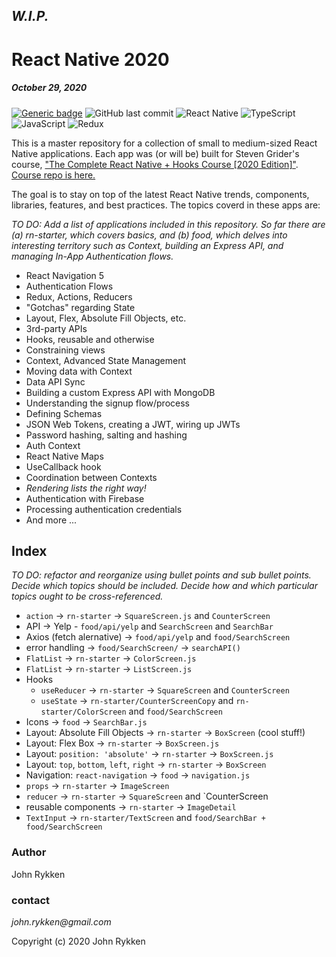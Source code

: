 ## _W.I.P._

# React Native 2020 
##### October 29, 2020 

[![Generic badge](https://img.shields.io/badge/license-MIT-green.svg?style=plastic&labelColor=36566F)](https://shields.io/)
![GitHub last commit](https://img.shields.io/github/last-commit/GreanBeetle/react-native-2020?style=plastic&labelColor=36566F)
![React Native](https://img.shields.io/static/v1?message=React-Native&color=61dafb&style=plastic&logo=react&label=&labelColor=36566F)
![TypeScript](https://img.shields.io/static/v1?message=TypeScript&color=007acc&style=plastic&logo=typescript&label=&labelColor=36566F&logoColor=007acc)
![JavaScript](https://img.shields.io/static/v1?message=JavaScript&color=F7DF1E&style=plastic&logo=javascript&label=&labelColor=36566F&logoColor=F7DF1E)
![Redux](https://img.shields.io/static/v1?message=Redux&color=764ABC&style=plastic&logo=redux&label=&labelColor=36566F&logoColor=764ABC)

This is a master repository for a collection of small to medium-sized React Native applications. Each app was (or will be) built for Steven Grider's course, ["The Complete React Native + Hooks Course [2020 Edition]"](https://www.udemy.com/course/the-complete-react-native-and-redux-course/). [Course repo is here.](https://github.com/StephenGrider/rn-casts)

The goal is to stay on top of the latest React Native trends, components, libraries, features, and best practices. The topics coverd in these apps are:  

_TO DO: Add a list of applications included in this repository. So far there are (a) rn-starter, which covers basics, and (b) food, which delves into interesting territory such as Context, building an Express API, and managing In-App Authentication flows._ 
 
* React Navigation 5
* Authentication Flows
* Redux, Actions, Reducers
* "Gotchas" regarding State 
* Layout, Flex, Absolute Fill Objects, etc.  
* 3rd-party APIs
* Hooks, reusable and otherwise
* Constraining views 
* Context, Advanced State Management
* Moving data with Context 
* Data API Sync
* Building a custom Express API with MongoDB 
* Understanding the signup flow/process
* Defining Schemas 
* JSON Web Tokens, creating a JWT, wiring up JWTs
* Password hashing, salting and hashing
* Auth Context
* React Native Maps 
* UseCallback hook
* Coordination between Contexts
* _Rendering lists the right way!_
* Authentication with Firebase
* Processing authentication credentials
* And more ... 

## Index

_TO DO: refactor and reorganize using bullet points and sub bullet points. Decide which topics should be included. Decide how and which particular topics ought to be cross-referenced._

* `action` -> `rn-starter` -> `SquareScreen.js` and `CounterScreen`
* API -> Yelp - `food/api/yelp` and `SearchScreen` and `SearchBar`
* Axios (fetch alernative) -> `food/api/yelp` and `food/SearchScreen`
* error handling -> `food/SearchScreen/` -> `searchAPI()`
* `FlatList` -> `rn-starter` -> `ColorScreen.js`
* `FlatList` -> `rn-starter` -> `ListScreen.js`
* Hooks
  * `useReducer` -> `rn-starter` -> `SquareScreen` and `CounterScreen`
  * `useState` -> `rn-starter/CounterScreenCopy` and `rn-starter/ColorScreen` and `food/SearchScreen`
* Icons -> `food` -> `SearchBar.js`
* Layout: Absolute Fill Objects -> `rn-starter` -> `BoxScreen` (cool stuff!) 
* Layout: Flex Box -> `rn-starter` -> `BoxScreen.js`
* Layout: `position: 'absolute'` -> `rn-starter` -> `BoxScreen.js` 
* Layout: `top`, `bottom`, `left`, `right` -> `rn-starter` -> `BoxScreen`
* Navigation: `react-navigation` -> `food` -> `navigation.js` 
* `props` -> `rn-starter` -> `ImageScreen`  
* `reducer` -> `rn-starter` -> `SquareScreen` and `CounterScreen
* reusable components -> `rn-starter` -> `ImageDetail`
* `TextInput` -> `rn-starter/TextScreen`  and `food/SearchBar + food/SearchScreen`


### Author

John Rykken

### contact

_john.rykken@gmail.com_

Copyright (c) 2020 John Rykken
